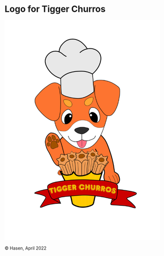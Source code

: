 # Logo for Tigger Churros
<p align="center">
  <img src="./Churros logo.svg" alt="logo churros">
</p>
© Hasen, April 2022
